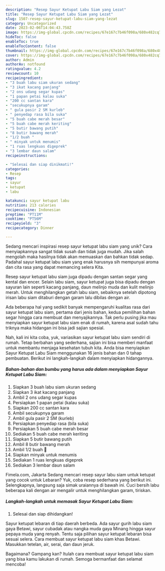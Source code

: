 ```yaml
---
description: "Resep Sayur Ketupat Labu Siam yang Lezat"
title: "Resep Sayur Ketupat Labu Siam yang Lezat"
slug: 1507-resep-sayur-ketupat-labu-siam-yang-lezat
category: Uncategorized
date: 2023-02-06T14:04:43.758Z
image: https://img-global.cpcdn.com/recipes/67e167c7b46f098a/680x482cq70/sayur-ketupat-labu-siam-foto-resep-utama.jpg
hideToc: false
enableToc: true
enableTocContent: false
thumbnail: https://img-global.cpcdn.com/recipes/67e167c7b46f098a/680x482cq70/sayur-ketupat-labu-siam-foto-resep-utama.jpg
cover: https://img-global.cpcdn.com/recipes/67e167c7b46f098a/680x482cq70/sayur-ketupat-labu-siam-foto-resep-utama.jpg
author: Admin
authorAv: notfound
ratingvalue: 4.2
reviewcount: 10
recipeingredient:
- "3 buah labu siam ukuran sedang"
- "3 ikat kacang panjang"
- "2 ons udang segar kupas"
- "1 papan petai kalau suka"
- "200 cc santan kara"
- "secukupnya garam"
- " gula pasir 2 SM kurleb"
- " penyedap rasa bila suka"
- "5 buah cabe merah besar"
- "5 buah cabe merah keriting"
- "5 butir bawang putih"
- "8 butir bawang merah"
- "1/2 buah "
- " minyak untuk menumis"
- "1 ruas lengkuas digeprek"
- "3 lembar daun salam"
recipeinstructions:

- "Selesai dan siap dinikmati!"
categories:
- Resep
tags:
- sayur
- ketupat
- labu

katakunci: sayur ketupat labu 
nutrition: 213 calories
recipecuisine: Indonesian
preptime: "PT11M"
cooktime: "PT56M"
recipeyield: "3"
recipecategory: Dinner

---
```





Sedang mencari inspirasi resep sayur ketupat labu siam yang unik? Cara menyiapkannya sangat tidak susah dan tidak juga mudah. Jika salah mengolah maka hasilnya tidak akan memuaskan dan bahkan tidak sedap. Padahal sayur ketupat labu siam yang enak harusnya sih mempunyai aroma dan cita rasa yang dapat memancing selera Kita.





Resep sayur ketupat labu siam juga dipadu dengan santan segar yang kental dan encer. Selain labu siam, sayur ketupat juga bisa dipadu dengan sayuran lain seperti kacang panjang, daun melinjo muda dan kulit melinjo merah. Untuk menghilangkan getah labu siam, sebaiknya setelah dipotong irisan labu siam ditaburi dengan garam lalu dibilas dengan air.

Ada beberapa hal yang sedikit banyak mempengaruhi kualitas rasa dari sayur ketupat labu siam, pertama dari jenis bahan, kedua pemilihan bahan segar hingga cara membuat dan menyajikannya. Tak perlu pusing jika mau menyiapkan sayur ketupat labu siam enak di rumah, karena asal sudah tahu triknya maka hidangan ini bisa jadi sajian spesial.






Nah, kali ini kita coba, yuk, variasikan sayur ketupat labu siam sendiri di rumah. Tetap berbahan yang sederhana, sajian ini bisa memberi manfaat untuk membantu menjaga kesehatan tubuh kita. Anda bisa menyiapkan Sayur Ketupat Labu Siam menggunakan 16 jenis bahan dan 0 tahap pembuatan. Berikut ini langkah-langkah dalam menyiapkan hidangannya.

<!--inarticleads1-->

##### Bahan-bahan dan bumbu yang harus ada dalam menyiapkan Sayur Ketupat Labu Siam:

1. Siapkan 3 buah labu siam ukuran sedang
1. Siapkan 3 ikat kacang panjang
1. Ambil 2 ons udang segar kupas
1. Persiapkan 1 papan petai (kalau suka)
1. Siapkan 200 cc santan kara
1. Ambil secukupnya garam
1. Ambil  gula pasir 2 SM (kurleb)
1. Persiapkan  penyedap rasa (bila suka)
1. Persiapkan 5 buah cabe merah besar
1. Sediakan 5 buah cabe merah keriting
1. Siapkan 5 butir bawang putih
1. Ambil 8 butir bawang merah
1. Ambil 1/2 buah 🍅
1. Siapkan  minyak untuk menumis
1. Sediakan 1 ruas lengkuas digeprek
1. Sediakan 3 lembar daun salam


Fimela.com, Jakarta Sedang mencari resep sayur labu siam untuk ketupat yang cocok untuk Lebaran? Yuk, coba resep sederhana yang berikut ini. Selengkapnya, langsung saja simak uraiannya di bawah ini. Cuci bersih labu beberapa kali dengan air mengalir untuk menghilangkan garam, tiriskan. 

<!--inarticleads2-->

##### Langkah-langkah untuk memasak Sayur Ketupat Labu Siam:


1. Selesai dan siap dihidangkan!

Sayur ketupat lebaran di tiap daerah berbeda. Ada sayur gurih labu siam gaya Betawi, sayur cubadak atau nangka muda gaya Minang hingga sayur pepaya muda yang renyah. Tentu saja pilihan sayur ketupat lebaran bisa sesuai selera. Cara membuat sayur ketupat labu siam khas Betawi. Masukkan tetelan, air, serai, dan daun jeruk. 

Bagaimana? Gampang kan? Itulah cara membuat sayur ketupat labu siam yang bisa kamu lakukan di rumah. Semoga bermanfaat dan selamat mencoba!
